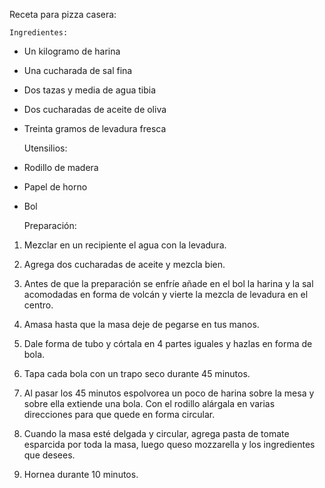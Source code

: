 Receta para pizza casera:

    Ingredientes:

- Un kilogramo de harina
- Una cucharada de sal fina
- Dos tazas y media de agua tibia
- Dos cucharadas de aceite de oliva
- Treinta gramos de levadura fresca

    Utensilios:

- Rodillo de madera
- Papel de horno
- Bol

    Preparación:

1. Mezclar en un recipiente el agua con la levadura.

2. Agrega dos cucharadas de aceite y mezcla bien.

3. Antes de que la preparación se enfríe añade en el bol la harina y la sal acomodadas en forma de volcán y vierte la mezcla de levadura en el centro.

4. Amasa hasta que la masa deje de pegarse en tus manos.
   
5. Dale forma de tubo y córtala en 4 partes iguales y hazlas en forma de bola.
   
6. Tapa cada bola con un trapo seco durante 45 minutos.

7. Al pasar los 45 minutos espolvorea un poco de harina sobre la mesa y sobre ella extiende una bola. Con el rodillo alárgala en varias direcciones para que quede en forma circular.

8. Cuando la masa esté delgada y circular, agrega pasta de tomate esparcida por toda la masa, luego queso mozzarella y los ingredientes que desees.

9.  Hornea durante 10 minutos.